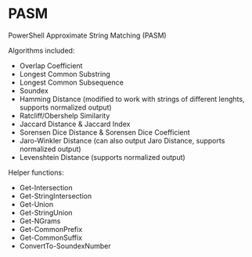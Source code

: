PASM
====

PowerShell Approximate String Matching (PASM)

Algorithms included:
- Overlap Coefficient
- Longest Common Substring
- Longest Common Subsequence
- Soundex
- Hamming Distance (modified to work with strings of different lenghts, supports normalized output)
- Ratcliff/Obershelp Similarity
- Jaccard Distance & Jaccard Index
- Sorensen Dice Distance & Sorensen Dice Coefficient
- Jaro-Winkler Distance (can also output Jaro Distance, supports normalized output)
- Levenshtein Distance (supports normalized output)

Helper functions:
- Get-Intersection
- Get-StringIntersection
- Get-Union
- Get-StringUnion
- Get-NGrams
- Get-CommonPrefix
- Get-CommonSuffix
- ConvertTo-SoundexNumber

